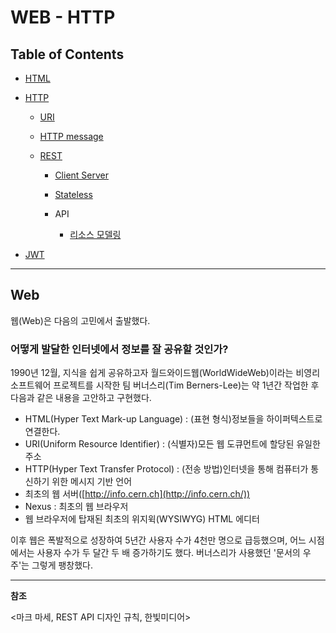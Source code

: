 # WEB - HTTP

## Table of Contents

- [HTML](https://github.com/eastshine-high/til/blob/main/web/html.md)

- [HTTP](https://github.com/eastshine-high/til/tree/main/web/http)

    - [URI](https://github.com/eastshine-high/til/blob/main/web/http/uri.md)

    - [HTTP message](https://github.com/eastshine-high/til/blob/main/web/http/http-message.md)

    - [REST](https://github.com/eastshine-high/til/tree/main/web/http/rest)

        - [Client Server](https://github.com/eastshine-high/til/blob/main/web/http/rest/client-server.md)

        - [Stateless](https://github.com/eastshine-high/til/blob/main/web/http/rest/stateless.md)

        - API

            - [리소스 모델링](https://github.com/eastshine-high/til/blob/main/web/http/rest/api/resource-modeling.md)

- [JWT](https://github.com/eastshine-high/til/blob/main/web/jwt.md)

---

## Web

웹(Web)은 다음의 고민에서 출발했다.

### 어떻게 발달한 인터넷에서 정보를 잘 공유할 것인가?

1990년 12월, 지식을 쉽게 공유하고자 월드와이드웹(WorldWideWeb)이라는 비영리 소프트웨어 프로젝트를 시작한 팀 버너스리(Tim Berners-Lee)는 약 1년간 작업한 후 다음과 같은 내용을 고안하고 구현했다.

- HTML(Hyper Text Mark-up Language) : (표현 형식)정보들을 하이퍼텍스트로 연결한다.
- URI(Uniform Resource Identifier) : (식별자)모든 웹 도큐먼트에 할당된 유일한 주소
- HTTP(Hyper Text Transfer Protocol) : (전송 방법)인터넷을 통해 컴퓨터가 통신하기 위한 메시지 기반 언어
- 최초의 웹 서버([http://info.cern.ch](http://info.cern.ch/))
- Nexus : 최초의 웹 브라우저
- 웹 브라우저에 탑재된 최초의 위지윅(WYSIWYG) HTML 에디터

이후 웹은 폭발적으로 성장하여 5년간 사용자 수가 4천만 명으로 급등했으며, 어느 시점에서는 사용자 수가 두 달간 두 배 증가하기도 했다. 버너스리가 사용했던 '문서의 우주'는 그렇게 팽창했다.

---

**참조**

<마크 마세, REST API 디자인 규칙, 한빛미디어>
